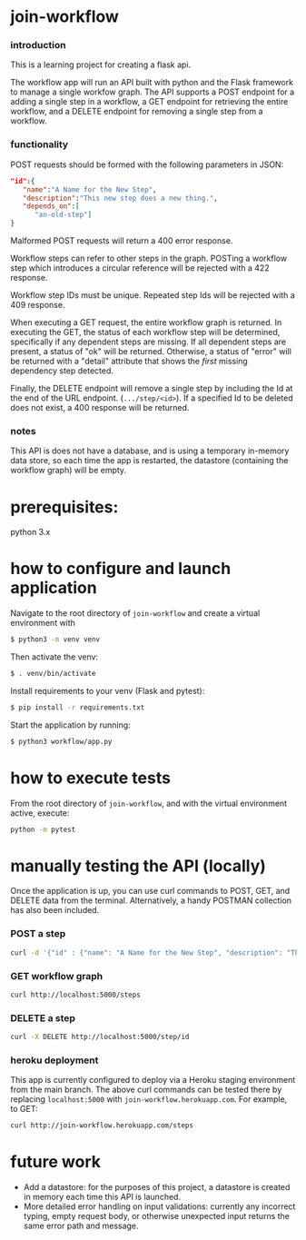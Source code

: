 # join-workflow
### introduction
This is a learning project for creating a flask api. 

The workflow app will run an API built with python and the Flask framework to manage a single workfow graph. The API supports a POST endpoint for a adding a single step in a workflow, a GET endpoint for retrieving the entire workflow, and a DELETE endpoint for removing a single step from a workflow.

### functionality
POST requests should be formed with the following parameters in JSON:
```json
"id":{
   "name":"A Name for the New Step",
   "description":"This new step does a new thing.",
   "depends_on":[
      "an-old-step"]
}
```

Malformed POST requests will return a 400 error response. 

Workflow steps can refer to other steps in the graph. POSTing a workflow step which introduces a circular reference will be rejected with a 422 response. 

Workflow step IDs must be unique. Repeated step Ids will be rejected with a 409 response. 

When executing a GET request, the entire workflow graph is returned. In executing the GET, the status of each workflow step will be determined, specifically if any dependent steps are missing. If all dependent steps are present, a status of "ok" will be returned. Otherwise, a status of "error" will be returned with a "detail" attribute that shows the *first* missing dependency step detected.

Finally, the DELETE endpoint will remove a single step by including the Id at the end of the URL endpoint. (`.../step/<id>`). If a specified Id to be deleted does not exist, a 400 response will be returned.

### notes
This API is does not have a database, and is using a temporary in-memory data store, so each time the app is restarted, the datastore (containing the workflow graph) will be empty.

# prerequisites:
python 3.x

# how to configure and launch application
Navigate to the root directory of `join-workflow` and create a virtual environment with
```bash
$ python3 -m venv venv
```

Then activate the venv:
```bash
$ . venv/bin/activate
```

Install requirements to your venv (Flask and pytest):
```bash
$ pip install -r requirements.txt
```

Start the application by running:
```bash
$ python3 workflow/app.py
```

# how to execute tests
From the root directory of `join-workflow`, and with the virtual environment active, execute:
```bash
python -m pytest
```

# manually testing the API (locally)
Once the application is up, you can use curl commands to POST, GET, and DELETE data from the terminal. Alternatively, a handy POSTMAN collection has also been included. 

### POST a step
```bash
curl -d '{"id" : {"name": "A Name for the New Step", "description": "This new step does a new thing.", "depends_on": ["id1"] }}' -H "Content-Type: application/json" -X POST http://localhost:5000/steps
```

### GET workflow graph
```bash
curl http://localhost:5000/steps
```

### DELETE a step
```bash
curl -X DELETE http://localhost:5000/step/id
```

### heroku deployment
This app is currently configured to deploy via a Heroku staging environment from the main branch. The above curl commands can be tested there by replacing `localhost:5000` with `join-workflow.herokuapp.com`. For example, to GET:

```bash
curl http://join-workflow.herokuapp.com/steps
```

# future work
- Add a datastore: for the purposes of this project, a datastore is created in memory each time this API is launched.
- More detailed error handling on input validations: currently any incorrect typing, empty request body, or otherwise unexpected input returns the same error path and message. 